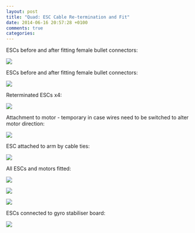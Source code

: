 ```yaml
---
layout: post
title: "Quad: ESC Cable Re-termination and Fit"
date: 2014-06-16 20:57:28 +0100
comments: true
categories: 
---
```


ESCs before and after fitting female bullet connectors:

![](//files.ianrenton.com/sites/quadcopter/26.jpg)

ESCs before and after fitting female bullet connectors:

![](//files.ianrenton.com/sites/quadcopter/27.jpg)

Reterminated ESCs x4:

![](//files.ianrenton.com/sites/quadcopter/28.jpg)

Attachment to motor - temporary in case wires need to be switched to alter motor direction:

![](//files.ianrenton.com/sites/quadcopter/29.jpg)

ESC attached to arm by cable ties:

![](//files.ianrenton.com/sites/quadcopter/30.jpg)

All ESCs and motors fitted:

![](//files.ianrenton.com/sites/quadcopter/31.jpg)

![](//files.ianrenton.com/sites/quadcopter/32.jpg)

![](//files.ianrenton.com/sites/quadcopter/33.jpg)

ESCs connected to gyro stabiliser board:

![](//files.ianrenton.com/sites/quadcopter/34.jpg)
